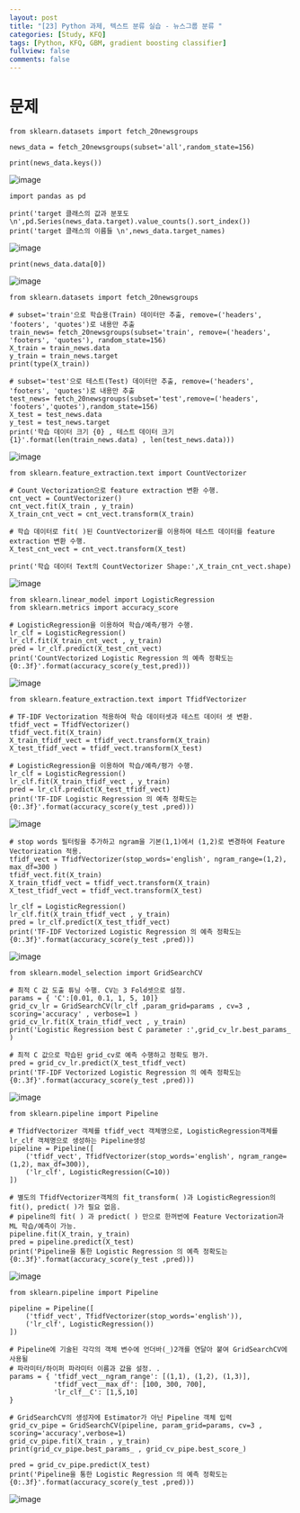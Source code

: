 ```yaml
---
layout: post
title: "[23] Python 과제, 텍스트 분류 실습 - 뉴스그룹 분류 "
categories: [Study, KFQ]
tags: [Python, KFQ, GBM, gradient boosting classifier]
fullview: false
comments: false
---
```


# 문제

```
from sklearn.datasets import fetch_20newsgroups

news_data = fetch_20newsgroups(subset='all',random_state=156)
```

```
print(news_data.keys())
```
![image](https://user-images.githubusercontent.com/84369912/126768709-2415fd30-97ef-4dbb-9836-6815c0a5cec0.png)

```
import pandas as pd

print('target 클래스의 값과 분포도 \n',pd.Series(news_data.target).value_counts().sort_index())
print('target 클래스의 이름들 \n',news_data.target_names)
```
![image](https://user-images.githubusercontent.com/84369912/126768744-01f2890e-9f76-40b2-9477-64352463e5e2.png)

```
print(news_data.data[0])
```
![image](https://user-images.githubusercontent.com/84369912/126768776-678b8ee3-b69e-4dd4-a67a-6516c2e622b9.png)

```
from sklearn.datasets import fetch_20newsgroups

# subset='train'으로 학습용(Train) 데이터만 추출, remove=('headers', 'footers', 'quotes')로 내용만 추출
train_news= fetch_20newsgroups(subset='train', remove=('headers', 'footers', 'quotes'), random_state=156)
X_train = train_news.data
y_train = train_news.target
print(type(X_train))

# subset='test'으로 테스트(Test) 데이터만 추출, remove=('headers', 'footers', 'quotes')로 내용만 추출
test_news= fetch_20newsgroups(subset='test',remove=('headers', 'footers','quotes'),random_state=156)
X_test = test_news.data
y_test = test_news.target
print('학습 데이터 크기 {0} , 테스트 데이터 크기 {1}'.format(len(train_news.data) , len(test_news.data)))
```
![image](https://user-images.githubusercontent.com/84369912/126768816-177d8b9f-bc03-4a52-8de0-12747a565f2f.png)

```
from sklearn.feature_extraction.text import CountVectorizer

# Count Vectorization으로 feature extraction 변환 수행. 
cnt_vect = CountVectorizer()
cnt_vect.fit(X_train , y_train)
X_train_cnt_vect = cnt_vect.transform(X_train)

# 학습 데이터로 fit( )된 CountVectorizer를 이용하여 테스트 데이터를 feature extraction 변환 수행. 
X_test_cnt_vect = cnt_vect.transform(X_test)

print('학습 데이터 Text의 CountVectorizer Shape:',X_train_cnt_vect.shape)
```
![image](https://user-images.githubusercontent.com/84369912/126768847-6eb7fcda-9144-47c6-bfbe-42530b76b5f6.png)

```
from sklearn.linear_model import LogisticRegression
from sklearn.metrics import accuracy_score

# LogisticRegression을 이용하여 학습/예측/평가 수행. 
lr_clf = LogisticRegression()
lr_clf.fit(X_train_cnt_vect , y_train)
pred = lr_clf.predict(X_test_cnt_vect)
print('CountVectorized Logistic Regression 의 예측 정확도는 {0:.3f}'.format(accuracy_score(y_test,pred)))
```
![image](https://user-images.githubusercontent.com/84369912/126768876-7b354f66-cb1e-4085-afe8-912f6bae7632.png)

```
from sklearn.feature_extraction.text import TfidfVectorizer

# TF-IDF Vectorization 적용하여 학습 데이터셋과 테스트 데이터 셋 변환. 
tfidf_vect = TfidfVectorizer()
tfidf_vect.fit(X_train)
X_train_tfidf_vect = tfidf_vect.transform(X_train)
X_test_tfidf_vect = tfidf_vect.transform(X_test)

# LogisticRegression을 이용하여 학습/예측/평가 수행. 
lr_clf = LogisticRegression()
lr_clf.fit(X_train_tfidf_vect , y_train)
pred = lr_clf.predict(X_test_tfidf_vect)
print('TF-IDF Logistic Regression 의 예측 정확도는 {0:.3f}'.format(accuracy_score(y_test ,pred)))
```
![image](https://user-images.githubusercontent.com/84369912/126768915-8c9fdd06-277b-46f4-84e0-ce56a2729caf.png)

```
# stop words 필터링을 추가하고 ngram을 기본(1,1)에서 (1,2)로 변경하여 Feature Vectorization 적용.
tfidf_vect = TfidfVectorizer(stop_words='english', ngram_range=(1,2), max_df=300 )
tfidf_vect.fit(X_train)
X_train_tfidf_vect = tfidf_vect.transform(X_train)
X_test_tfidf_vect = tfidf_vect.transform(X_test)

lr_clf = LogisticRegression()
lr_clf.fit(X_train_tfidf_vect , y_train)
pred = lr_clf.predict(X_test_tfidf_vect)
print('TF-IDF Vectorized Logistic Regression 의 예측 정확도는 {0:.3f}'.format(accuracy_score(y_test ,pred)))
```
![image](https://user-images.githubusercontent.com/84369912/126768956-512a7144-ba16-475e-89b5-0930e3845bba.png)

```
from sklearn.model_selection import GridSearchCV

# 최적 C 값 도출 튜닝 수행. CV는 3 Fold셋으로 설정. 
params = { 'C':[0.01, 0.1, 1, 5, 10]}
grid_cv_lr = GridSearchCV(lr_clf ,param_grid=params , cv=3 , scoring='accuracy' , verbose=1 )
grid_cv_lr.fit(X_train_tfidf_vect , y_train)
print('Logistic Regression best C parameter :',grid_cv_lr.best_params_ )

# 최적 C 값으로 학습된 grid_cv로 예측 수행하고 정확도 평가. 
pred = grid_cv_lr.predict(X_test_tfidf_vect)
print('TF-IDF Vectorized Logistic Regression 의 예측 정확도는 {0:.3f}'.format(accuracy_score(y_test ,pred)))
```
![image](https://user-images.githubusercontent.com/84369912/126769004-276d92f9-c70f-4ad8-bf82-207233bc5da7.png)

```
from sklearn.pipeline import Pipeline

# TfidfVectorizer 객체를 tfidf_vect 객체명으로, LogisticRegression객체를 lr_clf 객체명으로 생성하는 Pipeline생성
pipeline = Pipeline([
    ('tfidf_vect', TfidfVectorizer(stop_words='english', ngram_range=(1,2), max_df=300)),
    ('lr_clf', LogisticRegression(C=10))
])

# 별도의 TfidfVectorizer객체의 fit_transform( )과 LogisticRegression의 fit(), predict( )가 필요 없음. 
# pipeline의 fit( ) 과 predict( ) 만으로 한꺼번에 Feature Vectorization과 ML 학습/예측이 가능. 
pipeline.fit(X_train, y_train)
pred = pipeline.predict(X_test)
print('Pipeline을 통한 Logistic Regression 의 예측 정확도는 {0:.3f}'.format(accuracy_score(y_test ,pred)))
```
![image](https://user-images.githubusercontent.com/84369912/126769053-6d9cf7b5-5b89-47b7-bcfa-c021d8e875de.png)

```
from sklearn.pipeline import Pipeline

pipeline = Pipeline([
    ('tfidf_vect', TfidfVectorizer(stop_words='english')),
    ('lr_clf', LogisticRegression())
])

# Pipeline에 기술된 각각의 객체 변수에 언더바(_)2개를 연달아 붙여 GridSearchCV에 사용될 
# 파라미터/하이퍼 파라미터 이름과 값을 설정. . 
params = { 'tfidf_vect__ngram_range': [(1,1), (1,2), (1,3)],
           'tfidf_vect__max_df': [100, 300, 700],
           'lr_clf__C': [1,5,10]
}

# GridSearchCV의 생성자에 Estimator가 아닌 Pipeline 객체 입력
grid_cv_pipe = GridSearchCV(pipeline, param_grid=params, cv=3 , scoring='accuracy',verbose=1)
grid_cv_pipe.fit(X_train , y_train)
print(grid_cv_pipe.best_params_ , grid_cv_pipe.best_score_)

pred = grid_cv_pipe.predict(X_test)
print('Pipeline을 통한 Logistic Regression 의 예측 정확도는 {0:.3f}'.format(accuracy_score(y_test ,pred)))
```
![image](https://user-images.githubusercontent.com/84369912/126769084-2ed69a6d-3ce2-41bc-8701-098b284fa6ce.png)
